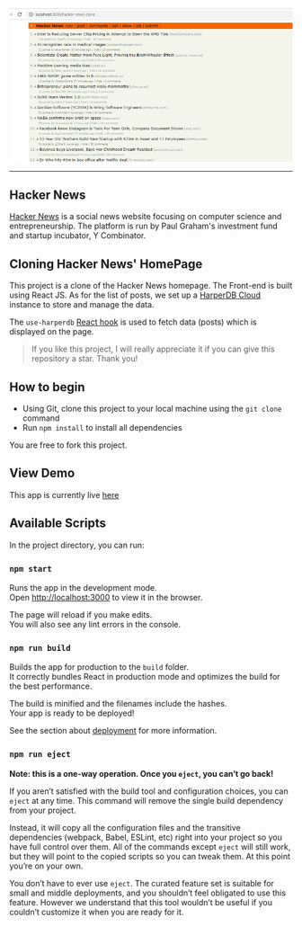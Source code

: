 ![HarperDB Movie Generator](images/hackernewsclone.png)
***
## Hacker News

[Hacker News](https://news.ycombinator.com/) is a social news website focusing on computer science and entrepreneurship. The platform is run by Paul Graham's investment fund and startup incubator, Y Combinator.


## Cloning Hacker News' HomePage
This project is a clone of the Hacker News homepage. The Front-end is built using React JS. As for the list of posts, we set up a [HarperDB Cloud](https://studio.harperdb.io/) instance to store and manage the data.

The `use-harperdb` [React hook](https://www.npmjs.com/package/use-harperdb) is used to fetch data (posts) which is displayed on the page.


> If you like this project, I will really appreciate it if you can give this repository a star. Thank you!


## How to begin
- Using Git, clone this project to your local machine using the `git clone` command
- Run `npm install` to install all dependencies

You are free to fork this project.

## View Demo
This app is currently live [here](https://kingsleyubah.github.io/hacker-news-clone/)

## Available Scripts

In the project directory, you can run:

### `npm start`

Runs the app in the development mode.\
Open [http://localhost:3000](http://localhost:3000) to view it in the browser.

The page will reload if you make edits.\
You will also see any lint errors in the console.


### `npm run build`

Builds the app for production to the `build` folder.\
It correctly bundles React in production mode and optimizes the build for the best performance.

The build is minified and the filenames include the hashes.\
Your app is ready to be deployed!

See the section about [deployment](https://facebook.github.io/create-react-app/docs/deployment) for more information.

### `npm run eject`

**Note: this is a one-way operation. Once you `eject`, you can’t go back!**

If you aren’t satisfied with the build tool and configuration choices, you can `eject` at any time. This command will remove the single build dependency from your project.

Instead, it will copy all the configuration files and the transitive dependencies (webpack, Babel, ESLint, etc) right into your project so you have full control over them. All of the commands except `eject` will still work, but they will point to the copied scripts so you can tweak them. At this point you’re on your own.

You don’t have to ever use `eject`. The curated feature set is suitable for small and middle deployments, and you shouldn’t feel obligated to use this feature. However we understand that this tool wouldn’t be useful if you couldn’t customize it when you are ready for it.
